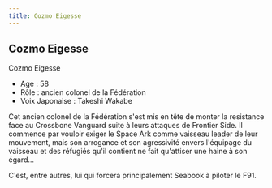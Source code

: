 ```yaml
---
title: Cozmo Eigesse
---
```


Cozmo Eigesse
-------------

Cozmo Eigesse  
- Age : 58  
- Rôle : ancien colonel de la Fédération  
- Voix Japonaise : Takeshi Wakabe


Cet ancien colonel de la Fédération s'est mis en tête de monter la resistance face au Crossbone Vanguard suite à leurs attaques de Frontier Side. Il commence par vouloir exiger le Space Ark comme vaisseau leader de leur mouvement, mais son arrogance et son agressivité envers l'équipage du vaisseau et des réfugiés qu'il contient ne fait qu'attiser une haine à son égard...


C'est, entre autres, lui qui forcera principalement Seabook à piloter le F91.

